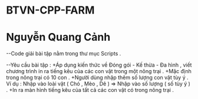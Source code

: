 # BTVN-CPP-FARM
# Nguyễn Quang Cảnh

--Code giải bài tập nằm trong thư mục Scripts .

--Yêu cầu bài tập :
  +Áp dụng kiến thức về Đóng gói - Kế thừa - Đa hình , viết chương trình in ra tiếng kêu của các con vật trong một nông trại . 
  +Mặc định trong nông trại có 10 con .
  +Người dùng nhập thêm số lượng con vật tùy ý . Ví dụ : Nhập vào loài vật ( Chó , Mèo , Dê ) => Nhập vào số lượng ( số tùy ý ) .
  +In ra màn hình tiếng kêu của tất cả các con vật có trong nông trại .
